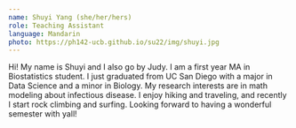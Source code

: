 ```yaml
---
name: Shuyi Yang (she/her/hers)
role: Teaching Assistant
language: Mandarin
photo: https://ph142-ucb.github.io/su22/img/shuyi.jpg
---
```


Hi! My name is Shuyi and I also go by Judy. I am a first year MA in Biostatistics student. I just graduated from UC San Diego with a major in Data Science and a minor in Biology. My research interests are in math modeling about infectious disease. I enjoy hiking and traveling, and recently I start rock climbing and surfing. Looking forward to having a wonderful semester with yall!